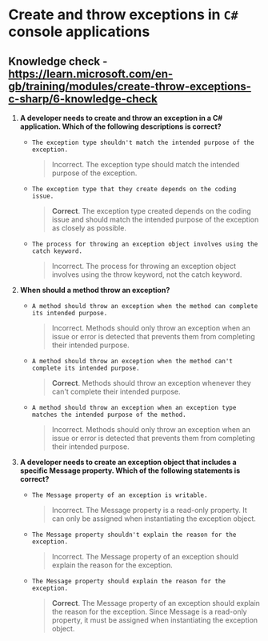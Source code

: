 # Create and throw exceptions in `C#` console applications

## Knowledge check - <https://learn.microsoft.com/en-gb/training/modules/create-throw-exceptions-c-sharp/6-knowledge-check>

1. **A developer needs to create and throw an exception in a C# application. Which of the following descriptions is correct?**

   - `The exception type shouldn't match the intended purpose of the exception.`
     > Incorrect. The exception type should match the intended purpose of the exception.
   - `The exception type that they create depends on the coding issue.`
     > **Correct**. The exception type created depends on the coding issue and should match the intended purpose of the exception as closely as possible.
   - `The process for throwing an exception object involves using the catch keyword.`
     > Incorrect. The process for throwing an exception object involves using the throw keyword, not the catch keyword.

2. **When should a method throw an exception?**

   - `A method should throw an exception when the method can complete its intended purpose.`
     > Incorrect. Methods should only throw an exception when an issue or error is detected that prevents them from completing their intended purpose.
   - `A method should throw an exception when the method can't complete its intended purpose.`
     > **Correct**. Methods should throw an exception whenever they can't complete their intended purpose.
   - `A method should throw an exception when an exception type matches the intended purpose of the method.`
     > Incorrect. Methods should only throw an exception when an issue or error is detected that prevents them from completing their intended purpose.

3. **A developer needs to create an exception object that includes a specific Message property. Which of the following statements is correct?**

   - `The Message property of an exception is writable.`
     > Incorrect. The Message property is a read-only property. It can only be assigned when instantiating the exception object.
   - `The Message property shouldn't explain the reason for the exception.`
     > Incorrect. The Message property of an exception should explain the reason for the exception.
   - `The Message property should explain the reason for the exception.`
     > **Correct**. The Message property of an exception should explain the reason for the exception. Since Message is a read-only property, it must be assigned when instantiating the exception object.
